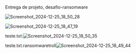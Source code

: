 Entrega de projeto, desafio-ransomware


![Screenshot_2024-12-25_18_50_28](https://github.com/user-attachments/assets/558f3d8d-a43d-4fc4-8723-c9fd260fb3ce)

![Screenshot_2024-12-25_18_47_19](https://github.com/user-attachments/assets/11cdcca2-1338-4ffd-96c0-b68c734a0de6)


teste.txt:![Screenshot_2024-12-25_18_50_35](https://github.com/user-attachments/assets/b48ed4a3-4d88-449a-b6f6-ee0d57c5133d)


teste.txt.ransomwaretroll![Screenshot_2024-12-25_18_49_44](https://github.com/user-attachments/assets/467b34ea-c8a2-4c61-b836-29afe80e4530)
